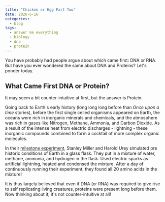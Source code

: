 ```yaml
---
title: "Chicken or Egg Part Two"
date: 2020-6-16
categories:
  - blog
tags:
  - answer me everything
  - biology
  - dna
  - protein
---
```


You have probably had people argue about which came first: DNA or RNA. But have you ever wondered the same about DNA and Proteins? Let's ponder today.

## What Came First DNA or Protein?

It may seem a bit counter-intuitive at first, but the answer is Protein.  

Going back to Earth's early history (long long long before than *Once upon a time* stories), before the first single celled organisms appeared on Earth, the oceans were rich in inorganic minerals and chemicals, and the atmosphere was rich in gases like Nitrogen, Methane, Ammonia, and Carbon Dioxide. As a result of the intense heat from electric discharges - lightning - these inorganic compounds combined to form a cocktail of more complex organic molecules.

In their [milestone experiment](https://en.wikipedia.org/wiki/Miller%E2%80%93Urey_experiment), Stanley Miller and Harold Urey simulated pre historic conditions of Earth in a glass flask. They put in a mixture of water, methane, ammonia, and hydrogen in the flask. Used electric sparks as artificial lightning, heated and condensed the mixture. After a day of continuously running their experiment, they found all 20 amino acids in the mixture!

It is thus largely believed that even if DNA (or RNA) was required to give rise to self replicating living creatures, proteins were present long before them. Now thinking about it, it's not counter-intuitive at all!
